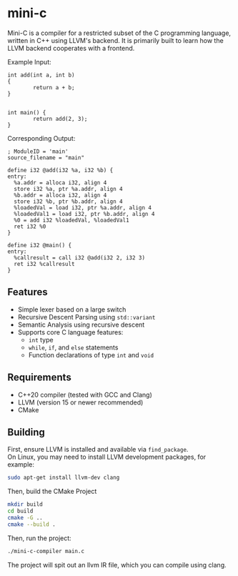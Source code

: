# mini-c
Mini-C is a compiler for a restricted subset of the C programming language, written in C++ using LLVM's backend. It is primarily built to learn how the LLVM backend cooperates with a frontend. 

Example Input: 
```
int add(int a, int b)
{
        return a + b;
}


int main() {
        return add(2, 3);
}
```

Corresponding Output:
```
; ModuleID = 'main'
source_filename = "main"

define i32 @add(i32 %a, i32 %b) {
entry:
  %a.addr = alloca i32, align 4
  store i32 %a, ptr %a.addr, align 4
  %b.addr = alloca i32, align 4
  store i32 %b, ptr %b.addr, align 4
  %loadedVal = load i32, ptr %a.addr, align 4
  %loadedVal1 = load i32, ptr %b.addr, align 4
  %0 = add i32 %loadedVal, %loadedVal1
  ret i32 %0
}

define i32 @main() {
entry:
  %callresult = call i32 @add(i32 2, i32 3)
  ret i32 %callresult
}
```

## Features
- Simple lexer based on a large switch
- Recursive Descent Parsing using `std::variant`
- Semantic Analysis using recursive descent
- Supports core C language features:
  - `int` type
  - `while`, `if`, and `else` statements
  - Function declarations of type `int` and `void`

## Requirements
- C++20 compiler (tested with GCC and Clang)
- LLVM (version 15 or newer recommended)
- CMake

## Building
First, ensure LLVM is installed and available via `find_package`.  
On Linux, you may need to install LLVM development packages, for example:

```sh
sudo apt-get install llvm-dev clang
```

Then, build the CMake Project
```sh
mkdir build
cd build
cmake -G .. 
cmake --build . 
```

Then, run the project:

```sh
./mini-c-compiler main.c 
``` 

The project will spit out an llvm IR file, which you can compile using clang. 
